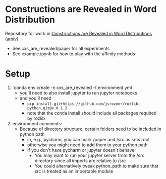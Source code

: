 # Constructions are Revealed in Word Distribution
Repository for work in [Constructions are Revealed in Word Distributions
(arxiv)](https://arxiv.org/abs/2503.06048)

- See cxs_are_revealed/paper for all experiments
- See example.ipynb for how to play with the affinity methods

# Setup
1. `conda env create -n cxs_are_revealed -f environment.yml
   - you'll need to also install jupyter to run jupyter notebooks
   - and you'll need
       - `pip install git+https://github.com/jsrozner/rozlib-python.git@v.0.1.2`
       - note that the conda install should include all packages required by rozlib
3. environment comments:
   - Because of directory structure, certain folders need to be included in python path
       - in, e.g., pycharm, you can mark /paper and /src as srcs root
       - otherwise you might need to add them to your python path
       - If you don't have pycharm or jupyter doesn't behave:
           - You may want to run your jupyter server from the /src directory since all
           imports are relative to /src 
           - You could alternatively tweak python_path to make sure that src is treated
            as an importable module
    